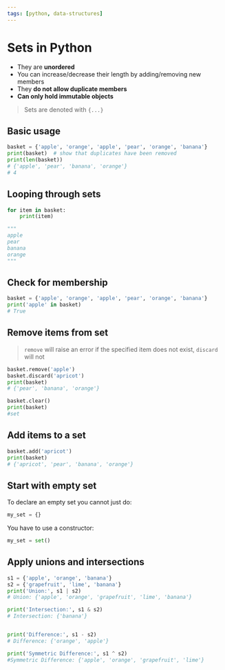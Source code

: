 ```yaml
---
tags: [python, data-structures]
---
```


# Sets in Python

- They are **unordered**
- You can increase/decrease their length by adding/removing new members
- They **do not allow duplicate members**
- **Can only hold immutable objects**

> Sets are denoted with `{...}`

## Basic usage

```python
basket = {'apple', 'orange', 'apple', 'pear', 'orange', 'banana'}
print(basket)  # show that duplicates have been removed
print(len(basket))
# {'apple', 'pear', 'banana', 'orange'}
# 4
```

## Looping through sets

```python
for item in basket:
    print(item)

"""
apple
pear
banana
orange
"""
```

## Check for membership

```python
basket = {'apple', 'orange', 'apple', 'pear', 'orange', 'banana'}
print('apple' in basket)
# True
```

## Remove items from set

> `remove` will raise an error if the specified item does not exist, `discard`
> will not

```python
basket.remove('apple')
basket.discard('apricot')
print(basket)
# {'pear', 'banana', 'orange'}

basket.clear()
print(basket)
#set

```

## Add items to a set

```python
basket.add('apricot')
print(basket)
# {'apricot', 'pear', 'banana', 'orange'}
```

## Start with empty set

To declare an empty set you cannot just do:

```py
my_set = {}
```

You have to use a constructor:

```py
my_set = set()
```

## Apply unions and intersections

```python
s1 = {'apple', 'orange', 'banana'}
s2 = {'grapefruit', 'lime', 'banana'}
print('Union:', s1 | s2)
# Union: {'apple', 'orange', 'grapefruit', 'lime', 'banana'}

print('Intersection:', s1 & s2)
# Intersection: {'banana'}


print('Difference:', s1 - s2)
# Difference: {'orange', 'apple'}

print('Symmetric Difference:', s1 ^ s2)
#Symmetric Difference: {'apple', 'orange', 'grapefruit', 'lime'}

```
